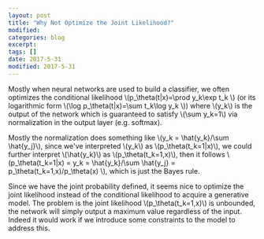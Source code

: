```yaml
---
layout: post
title: "Why Not Optimize the Joint Likelihood?"
modified:
categories: blog
excerpt:
tags: []
date: 2017-5-31
modified: 2017-5-31
---
```


Mostly when neural networks are used to build a classifier, we often optimizes the conditional likelihood 
\\(p_\theta(t|x)=\prod y_k\exp t_k \\) (or its logarithmic form \\(\log p_\theta(t|x)=\sum t_k\log y_k \\)) where \\(y_k\\) is the output of the network which is guaranteed to satisfy \\(\sum y_k=1\\) via normalization in the output layer (e.g. softmax).

Mostly the normalization does something like \\(y_k = \hat{y_k}/\sum \hat{y_j}\\), since we've interpreted \\(y_k\\) as 
\\(p_\theta(t_k=1|x)\\), we could further interpret \\(\hat{y_k}\\) as \\(p_\theta(t_k=1,x)\\), then it follows 
\\(p_\theta(t_k=1|x) = y_k = \hat{y_k}/\sum \hat{y_j} = p_\theta(t_k=1,x)/p_\theta(x) \\), 
which is just the Bayes rule.

Since we have the joint probability defined, it seems nice to optimize the joint likelihood instead of the conditional likelihood to acquire a generative model. The problem is the joint likelihood \\(p_\theta(t_k=1,x)\\) is unbounded,
the network will simply output a maximum value regardless of the input. Indeed it would work if we introduce some constraints to the model to address this.
